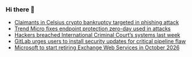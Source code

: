 ### Hi there 👋

<!--START_SECTION:feed-->
* [Claimants in Celsius crypto bankruptcy targeted in phishing attack](https://www.bleepingcomputer.com/news/security/claimants-in-celsius-crypto-bankruptcy-targeted-in-phishing-attack/)
* [Trend Micro fixes endpoint protection zero-day used in attacks](https://www.bleepingcomputer.com/news/security/trend-micro-fixes-endpoint-protection-zero-day-used-in-attacks/)
* [Hackers breached International Criminal Court’s systems last week](https://www.bleepingcomputer.com/news/security/hackers-breached-international-criminal-courts-systems-last-week/)
* [GitLab urges users to install security updates for critical pipeline flaw](https://www.bleepingcomputer.com/news/security/gitlab-urges-users-to-install-security-updates-for-critical-pipeline-flaw/)
* [Microsoft to start retiring Exchange Web Services in October 2026](https://www.bleepingcomputer.com/news/microsoft/microsoft-to-start-retiring-exchange-web-services-in-october-2026/)
<!--END_SECTION:feed-->

<!--
**frankenk/frankenk** is a ✨ _special_ ✨ repository because its `README.md` (this file) appears on your GitHub profile.

Here are some ideas to get you started:

- 🔭 I’m currently working on ...
- 🌱 I’m currently learning ...
- 👯 I’m looking to collaborate on ...
- 🤔 I’m looking for help with ...
- 💬 Ask me about ...
- 📫 How to reach me: ...
- 😄 Pronouns: ...
- ⚡ Fun fact: ...
-->



